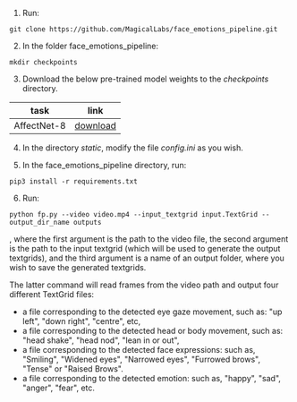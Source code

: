 1. Run:
```
git clone https://github.com/MagicalLabs/face_emotions_pipeline.git
```
2. In the folder face_emotions_pipeline:
```
mkdir checkpoints
```
3. Download the below pre-trained model weights to the *checkpoints* directory.

|     task     	| link 	|
|:-----------:	|:------:	|
| AffectNet-8 	|[download](https://drive.google.com/drive/u/0/folders/1HZlkkrgCiZXQqgj8XvsI3DK3kyorcKSp)      	|

4. In the directory *static*, modify the file *config.ini* as you wish.

5. In the face_emotions_pipeline directory, run: 
```
pip3 install -r requirements.txt
```
6. Run: 
```
python fp.py --video video.mp4 --input_textgrid input.TextGrid --output_dir_name outputs
```
, where the first argument is the path to the video file, 
the second argument is the path to the input textgrid (which will be used to generate the output textgrids), and 
the third argument is a name of an output folder, where you wish to save the generated textgrids.

The latter command will read frames from the video path and output four different TextGrid files: 
- a file corresponding to the detected eye gaze movement, such as: "up left", "down right", "centre", etc,
- a file corresponding to the detected head or body movement, such as: "head shake", "head nod", "lean in or out",
- a file corresponding to the detected face expressions: such as, "Smiling", "Widened eyes", "Narrowed eyes", "Furrowed brows", "Tense" or "Raised Brows".
- a file corresponding to the detected emotion: such as, "happy", "sad", "anger", "fear", etc.
